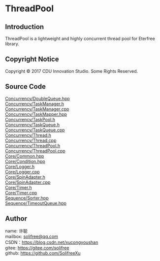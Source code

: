 ﻿# ThreadPool
## Introduction
ThreadPool is a lightweight and highly concurrent thread pool for Eterfree library.

## Copyright Notice
Copyright © 2017 CDU Innovation Studio. Some Rights Reserved.

## Source Code
[Concurrency/DoubleQueue.hpp](./Source/Eterfree/Concurrency/DoubleQueue.hpp)  
[Concurrency/TaskManager.h](./Source/Eterfree/Concurrency/TaskManager.h)  
[Concurrency/TaskManager.cpp](./Source/Eterfree/Concurrency/TaskManager.cpp)  
[Concurrency/TaskMapper.hpp](./Source/Eterfree/Concurrency/TaskMapper.hpp)  
[Concurrency/TaskPool.h](./Source/Eterfree/Concurrency/TaskPool.h)  
[Concurrency/TaskQueue.h](./Source/Eterfree/Concurrency/TaskQueue.h)  
[Concurrency/TaskQueue.cpp](./Source/Eterfree/Concurrency/TaskQueue.cpp)  
[Concurrency/Thread.h](./Source/Eterfree/Concurrency/Thread.h)  
[Concurrency/Thread.cpp](./Source/Eterfree/Concurrency/Thread.cpp)  
[Concurrency/ThreadPool.h](./Source/Eterfree/Concurrency/ThreadPool.h)  
[Concurrency/ThreadPool.cpp](./Source/Eterfree/Concurrency/ThreadPool.cpp)  
[Core/Common.hpp](./Source/Eterfree/Core/Common.hpp)  
[Core/Condition.hpp](./Source/Eterfree/Core/Condition.hpp)  
[Core/Logger.h](./Source/Eterfree/Core/Logger.h)  
[Core/Logger.cpp](./Source/Eterfree/Core/Logger.cpp)  
[Core/SpinAdapter.h](./Source/Eterfree/Core/SpinAdapter.h)  
[Core/SpinAdapter.cpp](./Source/Eterfree/Core/SpinAdapter.cpp)  
[Core/Timer.h](./Source/Eterfree/Core/Timer.h)  
[Core/Timer.cpp](./Source/Eterfree/Core/Timer.cpp)  
[Sequence/Sorter.hpp](./Source/Eterfree/Sequence/Sorter.hpp)  
[Sequence/TimeoutQueue.hpp](./Source/Eterfree/Sequence/TimeoutQueue.hpp)  

## Author
name: 许聪  
mailbox: solifree@qq.com  
CSDN：https://blog.csdn.net/xucongyoushan  
gitee: https://gitee.com/solifree  
github: https://github.com/SolifreeXu
